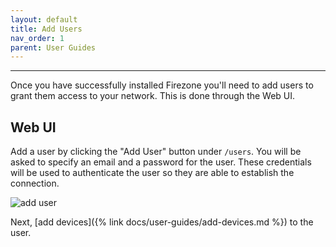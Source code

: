 ```yaml
---
layout: default
title: Add Users
nav_order: 1
parent: User Guides
---
```

---

Once you have successfully installed Firezone you'll need to add users to grant
them access to your network. This is done through the Web UI.

## Web UI

Add a user by clicking the "Add User" button under `/users`. You will be asked
to specify an email and a password for the user. These credentials will be used
to authenticate the user so they are able to establish the connection.

![add user](https://user-images.githubusercontent.com/52545545/152580539-bdf10332-a528-4650-a0fe-e72bca89e98a.png)

Next, [add devices]({% link docs/user-guides/add-devices.md %}) to the user.
